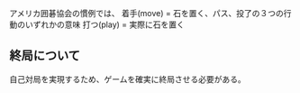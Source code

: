 アメリカ囲碁協会の慣例では、
着手(move) = 石を置く、パス、投了の３つの行動のいずれかの意味
打つ(play) = 実際に石を置く

## 終局について
自己対局を実現するため、ゲームを確実に終局させる必要がある。



